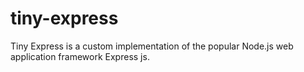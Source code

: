 # tiny-express
Tiny Express is a custom implementation of the popular Node.js web application framework Express js.
